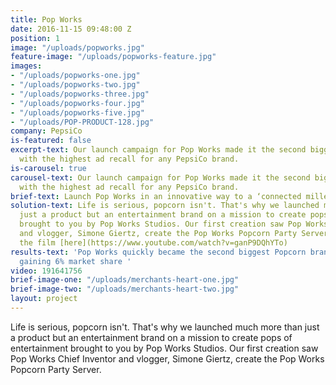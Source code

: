 ```yaml
---
title: Pop Works
date: 2016-11-15 09:48:00 Z
position: 1
image: "/uploads/popworks.jpg"
feature-image: "/uploads/popworks-feature.jpg"
images:
- "/uploads/popworks-one.jpg"
- "/uploads/popworks-two.jpg"
- "/uploads/popworks-three.jpg"
- "/uploads/popworks-four.jpg"
- "/uploads/popworks-five.jpg"
- "/uploads/POP-PRODUCT-128.jpg"
company: PepsiCo
is-featured: false
excerpt-text: Our launch campaign for Pop Works made it the second biggest popcorn
  with the highest ad recall for any PepsiCo brand.
is-carousel: true
carousel-text: Our launch campaign for Pop Works made it the second biggest popcorn
  with the highest ad recall for any PepsiCo brand.
brief-text: Launch Pop Works in an innovative way to a ‘connected millennial’ audience
solution-text: Life is serious, popcorn isn't. That's why we launched much more than
  just a product but an entertainment brand on a mission to create pops of entertainment
  brought to you by Pop Works Studios. Our first creation saw Pop Works Chief Inventor
  and vlogger, Simone Giertz, create the Pop Works Popcorn Party Server. Check out
  the film [here](https://www.youtube.com/watch?v=ganP9DQhYTo)
results-text: 'Pop Works quickly became the second biggest Popcorn brand on the market
  gaining 6% market share '
video: 191641756
brief-image-one: "/uploads/merchants-heart-one.jpg"
brief-image-two: "/uploads/merchants-heart-two.jpg"
layout: project
---
```


Life is serious, popcorn isn't. That's why we launched much more than just a product but an entertainment brand on a mission to create pops of entertainment brought to you by Pop Works Studios. Our first creation saw Pop Works Chief Inventor and vlogger, Simone Giertz, create the Pop Works Popcorn Party Server.